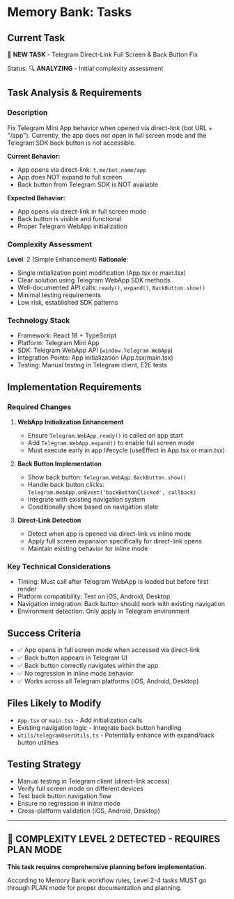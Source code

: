 # Memory Bank: Tasks

## Current Task
🎯 **NEW TASK** - Telegram Direct-Link Full Screen & Back Button Fix

Status: 🔍 **ANALYZING** - Initial complexity assessment

## Task Analysis & Requirements

### Description
Fix Telegram Mini App behavior when opened via direct-link (bot URL + "/app"). Currently, the app does not open in full screen mode and the Telegram SDK back button is not accessible.

**Current Behavior:**
- App opens via direct-link: `t.me/bot_name/app`
- App does NOT expand to full screen
- Back button from Telegram SDK is NOT available

**Expected Behavior:**
- App opens via direct-link in full screen mode
- Back button is visible and functional
- Proper Telegram WebApp initialization

### Complexity Assessment
**Level**: 2 (Simple Enhancement)
**Rationale**: 
- Single initialization point modification (App.tsx or main.tsx)
- Clear solution using Telegram WebApp SDK methods
- Well-documented API calls: `ready()`, `expand()`, `BackButton.show()`
- Minimal testing requirements
- Low risk, established SDK patterns

### Technology Stack
- Framework: React 18 + TypeScript
- Platform: Telegram Mini App
- SDK: Telegram WebApp API (`window.Telegram.WebApp`)
- Integration Points: App initialization (App.tsx/main.tsx)
- Testing: Manual testing in Telegram client, E2E tests

## Implementation Requirements

### Required Changes
1. **WebApp Initialization Enhancement**
   - Ensure `Telegram.WebApp.ready()` is called on app start
   - Add `Telegram.WebApp.expand()` to enable full screen mode
   - Must execute early in app lifecycle (useEffect in App.tsx or main.tsx)

2. **Back Button Implementation**
   - Show back button: `Telegram.WebApp.BackButton.show()`
   - Handle back button clicks: `Telegram.WebApp.onEvent('backButtonClicked', callback)`
   - Integrate with existing navigation system
   - Conditionally show based on navigation state

3. **Direct-Link Detection**
   - Detect when app is opened via direct-link vs inline mode
   - Apply full screen expansion specifically for direct-link opens
   - Maintain existing behavior for inline mode

### Key Technical Considerations
- Timing: Must call after Telegram WebApp is loaded but before first render
- Platform compatibility: Test on iOS, Android, Desktop
- Navigation integration: Back button should work with existing navigation
- Environment detection: Only apply in Telegram environment

## Success Criteria
- ✅ App opens in full screen mode when accessed via direct-link
- ✅ Back button appears in Telegram UI
- ✅ Back button correctly navigates within the app
- ✅ No regression in inline mode behavior
- ✅ Works across all Telegram platforms (iOS, Android, Desktop)

## Files Likely to Modify
- `App.tsx` or `main.tsx` - Add initialization calls
- Existing navigation logic - Integrate back button handling
- `utils/telegramUserUtils.ts` - Potentially enhance with expand/back button utilities

## Testing Strategy
- Manual testing in Telegram client (direct-link access)
- Verify full screen mode on different devices
- Test back button navigation flow
- Ensure no regression in inline mode
- Cross-platform validation (iOS, Android, Desktop)

---

## 🚨 COMPLEXITY LEVEL 2 DETECTED - REQUIRES PLAN MODE

**This task requires comprehensive planning before implementation.**

According to Memory Bank workflow rules, Level 2-4 tasks MUST go through PLAN mode for proper documentation and planning.